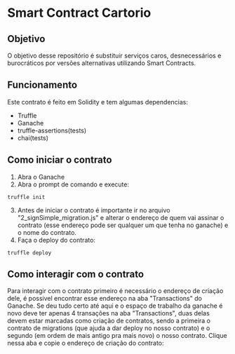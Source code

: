 # Smart Contract Cartorio

## Objetivo
O objetivo desse repositório é substituir serviços caros, desnecessários e burocráticos por versões alternativas utilizando Smart Contracts.

## Funcionamento
Este contrato é feito em Solidity e tem algumas dependencias:
- Truffle
- Ganache
- truffle-assertions(tests)
- chai(tests)

## Como iniciar o contrato
1. Abra o Ganache
2. Abra o prompt de comando e execute:
```
truffle init
```
3. Antes de iniciar o contrato é importante ir no arquivo "2_signSimple_migration.js" e alterar o endereço de quem vai assinar o contrato (esse endereço pode ser qualquer um que tenha no ganache) e o nome do contrato.
4. Faça o deploy do contrato:
```
truffle deploy
```

## Como interagir com o contrato
Para interagir com o contrato primeiro é necessário o endereço de criação dele, é possivel encontrar esse endereço na aba "Transactions" do Ganache.
Se deu tudo certo até aqui e o espaço de trabalho da ganache é novo deve ter apenas 4 transações na aba "Transactions", duas delas devem estar marcadas como criação de contratos, sendo a primeira o contrato de migrations (que ajuda a dar deploy no nosso contrato) e o segundo (em ordem de mais antigo pra mais novo) o nosso contrato. Clique nessa aba e copie o endereço de criação do contrato:

